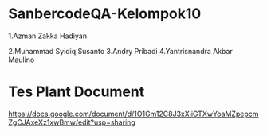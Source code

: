 # SanbercodeQA-Kelompok10
1.Azman Zakka Hadiyan

2.Muhammad Syidiq Susanto
3.Andry Pribadi
4.Yantrisnandra Akbar Maulino

# Tes Plant Document
https://docs.google.com/document/d/1O1Gm12C8J3xXiiGTXwYoaMZpepcmZgCJAxeXz1xwBmw/edit?usp=sharing

